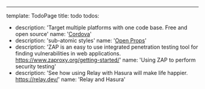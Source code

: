 ---

template: TodoPage
title: todo
todos:

- description: 'Target multiple platforms with one code base. Free and open source'
  name: '[Cordova](https://cordova.apache.org/)'
- description: 'sub-atomic styles'
  name: '[Open Props](https://open-props.style/)'
- description: 'ZAP is an easy to use integrated penetration testing tool for finding vulnerabilities in web applications. https://www.zaproxy.org/getting-started/'
  name: 'Using ZAP to perform security testing'
- description: 'See how using Relay with Hasura will make life happier. https://relay.dev/'
  name: 'Relay and Hasura'
